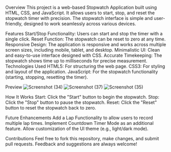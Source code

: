 Overview
This project is a web-based Stopwatch Application built using HTML, CSS, and JavaScript. It allows users to start, stop, and reset the stopwatch timer with precision. The stopwatch interface is simple and user-friendly, designed to work seamlessly across various devices.

Features
Start/Stop Functionality: Users can start and stop the timer with a single click.
Reset Function: The stopwatch can be reset to zero at any time.
Responsive Design: The application is responsive and works across multiple screen sizes, including mobile, tablet, and desktop.
Minimalistic UI: Clean and easy-to-use interface designed with CSS.
Accurate Timekeeping: The stopwatch shows time up to milliseconds for precise measurement.
Technologies Used
HTML5: For structuring the web page.
CSS3: For styling and layout of the application.
JavaScript: For the stopwatch functionality (starting, stopping, resetting the timer).

Preview
![Screenshot (34)](https://github.com/user-attachments/assets/196f7acf-9370-4e1f-8974-821a8e06b2d0)
![Screenshot (37)](https://github.com/user-attachments/assets/8a6740b1-b756-4daa-b434-a3c82baf0b45)
![Screenshot (35)](https://github.com/user-attachments/assets/60379f37-2c31-4dee-9ca9-a432519228e8)

How It Works
Start: Click the "Start" button to begin the stopwatch.
Stop: Click the "Stop" button to pause the stopwatch.
Reset: Click the "Reset" button to reset the stopwatch back to zero.

Future Enhancements
Add a Lap Functionality to allow users to record multiple lap times.
Implement Countdown Timer Mode as an additional feature.
Allow customization of the UI theme (e.g., light/dark mode).

Contributions
Feel free to fork this repository, make changes, and submit pull requests. Feedback and suggestions are always welcome!

